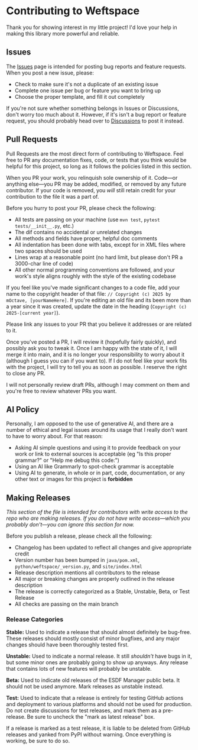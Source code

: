 # Contributing to Weftspace

Thank you for showing interest in my little project! I'd love your help in making this library more powerful and reliable.

## Issues

The [Issues](https://github.com/mOctave/weftspace/issues/) page is intended for posting bug reports and feature requests. When you post a new issue, please:
- Check to make sure it's not a duplicate of an existing issue
- Complete one issue per bug or feature you want to bring up
- Choose the proper template, and fill it out completely

If you're not sure whether something belongs in Issues or Discussions, don't worry too much about it. However, if it's isn't a bug report or feature request,
you should probably head over to [Discussions](https://github.com/mOctave/weftspace/discussions/) to post it instead.

## Pull Requests

Pull Requests are the most direct form of contributing to Weftspace. Feel free to PR any documentation fixes, code, or tests that you think would be helpful
for this project, so long as it follows the policies listed in this section.

When you PR your work, you relinquish sole ownership of it. Code—or anything else—you PR may be added, modified, or removed by any future contributor. If your
code is removed, you *will* still retain credit for your contribution to the file it was a part of.

Before you hurry to post your PR, please check the following:
- All tests are passing on your machine (use `mvn test`, `pytest tests/__init__.py`, etc.)
- The dif contains no accidental or unrelated changes
- All methods and fields have proper, helpful doc comments
- All indentation has been done with tabs, except for in XML files where two spaces should be used
- Lines wrap at a reasonable point (no hard limit, but please don't PR a 3000-char line of code)
- All other normal programming conventions are followed, and your work's style aligns roughly with the style of the existing codebase

If you feel like you've made significant changes to a code file, add your name to the copyright header of that file: `// Copyright (c) 2025 by mOctave, [yourNameHere]`.
If you're editing an old file and its been more than a year since it was created, update the date in the heading (`Copyright (c) 2025-[current year]`).

Please link any issues to your PR that you believe it addresses or are related to it.

Once you've posted a PR, I will review it (hopefully fairly quickly), and possibly ask you to tweak it. Once I am happy with the state of it, I will merge it into main,
and it is no longer your responsibility to worry about it (although I guess you can if you want to).
If I do not feel like your work fits with the project, I will try to tell you as soon as possible. I reserve the right to close any PR.

I will not personally review draft PRs, although I may comment on them and you're free to review whatever PRs you want.

## AI Policy

Personally, I am opposed to the use of generative AI, and there are a number of ethical and legal issues around its usage that I really don't want to have to worry about.
For that reason:
- Asking AI simple questions and using it to provide feedback on your work or link to external sources is acceptable (eg "Is this proper grammar?" or "Help me debug this code:")
- Using an AI like Grammarly to spot-check grammar is acceptable
- Using AI to generate, in whole or in part, code, documentation, or any other text or images for this project is **forbidden**

## Making Releases

*This section of the file is intended for contributors with write access to the repo who are making releases. If you do not have write access—which you probably don't—you can ignore this section for now.*

Before you publish a release, please check all the following:
- Changelog has been updated to reflect all changes and give appropriate credit
- Version number has been bumped in `java/pom.xml`, `python/weftspace/_version.py`, and `site/index.html`
- Release description mentions all contributors to the release
- All major or breaking changes are properly outlined in the release description
- The release is correctly categorized as a Stable, Unstable, Beta, or Test Release
- All checks are passing on the main branch

### Release Categories

**Stable:** Used to indicate a release that should almost definitely be bug-free. These releases should mostly consist of minor bugfixes, and any major changes should have been thoroughly tested first.

**Unstable:** Used to indicate a normal release. It still *shouldn't* have bugs in it, but some minor ones are probably going to show up anyways. Any release that contains lots of new features will probably be unstable.

**Beta:** Used to indicate old releases of the ESDF Manager public beta. It should not be used anymore. Mark releases as unstable instead.

**Test:** Used to indicate that a release is entirely for testing GitHub actions and deployment to various platforms and should not be used for production. Do not create discussions for test releases, and mark them as a pre-release. Be sure to uncheck the "mark as latest release" box.

If a release is marked as a test release, it is liable to be deleted from GitHub releases and yanked from PyPI without warning. Once everything is working, be sure to do so.
